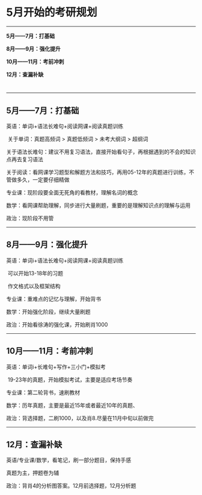 # **5月开始的考研规划**

------

**5月——7月：打基础**

**8月——9月：强化提升**

**10月——11月：考前冲刺**

**12月：查漏补缺**

# 

------

## **5月——7月：打基础**

英语：单词i+语法长难句+阅读网课+阅读真题训练

​	关于单词：真题高频词 > 真题低频词 > 未考大纲词 > 超纲词

​	关于语法长难句：建议不用复习语法，直接开始看句子，再根据遇到的不会的知识点再去复习语法

​	关于阅读：看网课学习题型和解题方法和技巧，再用05-12年的真题进行训练，不管做多久，一定要仔细精做

专业课：现阶段要全面无死角的看教材，理解名词的概念

数学：看网课帮助理解，同步进行大量刷题，重要的是理解知识点的理解与运用

政治：现阶段不用管

------

## **8月——9月：强化提升**

英语：单词i+语法长难句+阅读网课+阅读真题训练

​	可以开始13-18年的习题

​	作文格式以及框架结构

专业课：重难点的记忆与理解，开始背书

数学：开始强化阶段，继续大量刷题

政治：开始看徐涛的强化课，开始刷肖1000

------

## **10月——11月：考前冲刺**

英语：单词i+长难句+写作+三小门+模拟考

​	19-23年的真题，开始模拟考试，主要是适应考场节奏

专业课：第二轮背书，速刷教材

数学：历年真题，主要是最近15年或者最近10年的真题、

政治：背选择题，二刷1000，以及肖8.尽量在11月中旬以前做完

------

## **12月：查漏补缺**

英语/专业课/数学，看笔记，刷一部分题目，保持手感

真题为主，押题卷为辅

政治：背肖4的分析图答案。12月前选择题，12月分析题

